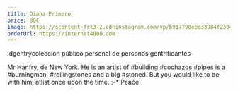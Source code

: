 ```yaml
---
title: Diana Primero
price: 80€
image: https://scontent-frt3-2.cdninstagram.com/vp/b917798eb033984f23046e4ff218a9a8/5B8E8E0C/t51.2885-15/e35/31668525_676330199204224_22920131629809664_n.jpg
orderUrl: https://internet4000.com
---
```


idgentrycolección público personal de personas gentrificantes

Mr Hanfry, de New York. He is an artist of #building #cochazos #pipes is a #burningman, #rollingstones and a big #stoned. But you would like to be with him, atlist once upon the time. :-* Peace
